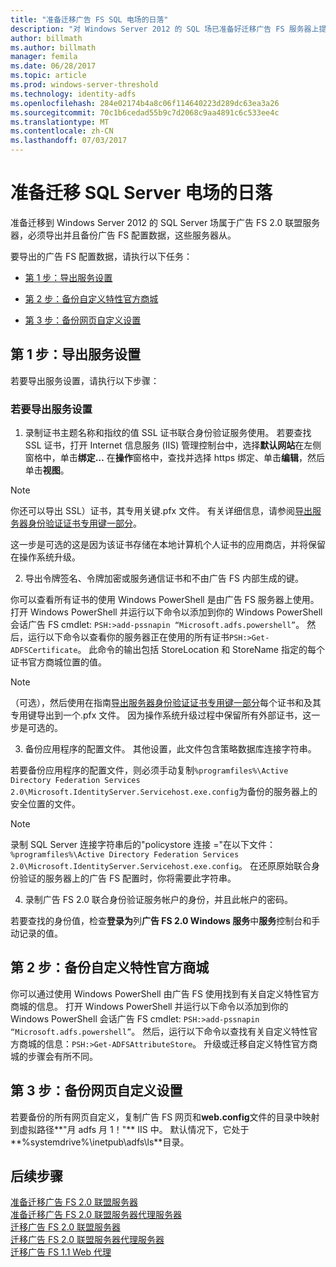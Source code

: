```yaml
---
title: "准备迁移广告 FS SQL 电场的日落"
description: "对 Windows Server 2012 的 SQL 场已准备好迁移广告 FS 服务器上提供的信息。"
author: billmath
ms.author: billmath
manager: femila
ms.date: 06/28/2017
ms.topic: article
ms.prod: windows-server-threshold
ms.technology: identity-adfs
ms.openlocfilehash: 284e02174b4a8c06f114640223d289dc63ea3a26
ms.sourcegitcommit: 70c1b6cedad55b9c7d2068c9aa4891c6c533ee4c
ms.translationtype: MT
ms.contentlocale: zh-CN
ms.lasthandoff: 07/03/2017
---
```

# <a name="prepare-to-migrate-a-sql-server-farm"></a>准备迁移 SQL Server 电场的日落  
 准备迁移到 Windows Server 2012 的 SQL Server 场属于广告 FS 2.0 联盟服务器，必须导出并且备份广告 FS 配置数据，这些服务器从。  
  
 要导出的广告 FS 配置数据，请执行以下任务：  
  
-   [第 1 步：导出服务设置](#step-1-export-service-settings)  
  
-   [第 2 步：备份自定义特性官方商城](#step-2-back-up-custom-attribute-stores)  
  
-   [第 3 步：备份网页自定义设置](#step-3-back-up-webpage-customizations)  
  
## <a name="step-1-export-service-settings"></a>第 1 步：导出服务设置  
 若要导出服务设置，请执行以下步骤：  
  
### <a name="to-export-service-settings"></a>若要导出服务设置  
  
1.  录制证书主题名称和指纹的值 SSL 证书联合身份验证服务使用。 若要查找 SSL 证书，打开 Internet 信息服务 (IIS) 管理控制台中，选择**默认网站**在左侧窗格中，单击**绑定…** 在**操作**窗格中，查找并选择 https 绑定、单击**编辑**，然后单击**视图**。  
  
> [!NOTE]
>  你还可以导出 SSL）证书，其专用关键.pfx 文件。 有关详细信息，请参阅[导出服务器身份验证证书专用键一部分](Export-the-Private-Key-Portion-of-a-Server-Authentication-Certificate.md)。  
>   
>  这一步是可选的这是因为该证书存储在本地计算机个人证书的应用商店，并将保留在操作系统升级。  
  
2.  导出令牌签名、令牌加密或服务通信证书和不由广告 FS 内部生成的键。  
  
你可以查看所有证书的使用 Windows PowerShell 是由广告 FS 服务器上使用。 打开 Windows PowerShell 并运行以下命令以添加到你的 Windows PowerShell 会话广告 FS cmdlet: `PSH:>add-pssnapin “Microsoft.adfs.powershell”`。 然后，运行以下命令以查看你的服务器正在使用的所有证书`PSH:>Get-ADFSCertificate`。 此命令的输出包括 StoreLocation 和 StoreName 指定的每个证书官方商城位置的值。  
  
> [!NOTE]
>  （可选），然后使用在指南[导出服务器身份验证证书专用键一部分](Export-the-Private-Key-Portion-of-a-Server-Authentication-Certificate.md)每个证书和及其专用键导出到一个.pfx 文件。 因为操作系统升级过程中保留所有外部证书，这一步是可选的。  
  
3.  备份应用程序的配置文件。 其他设置，此文件包含策略数据库连接字符串。  
  
若要备份应用程序的配置文件，则必须手动复制`%programfiles%\Active Directory Federation Services 2.0\Microsoft.IdentityServer.Servicehost.exe.config`为备份的服务器上的安全位置的文件。  
  
> [!NOTE]
>  录制 SQL Server 连接字符串后的"policystore 连接 ="在以下文件：`%programfiles%\Active Directory Federation Services 2.0\Microsoft.IdentityServer.Servicehost.exe.config`。 在还原原始联合身份验证的服务器上的广告 FS 配置时，你将需要此字符串。  
  
4.  录制广告 FS 2.0 联合身份验证服务帐户的身份，并且此帐户的密码。  
  
若要查找的身份值，检查**登录为**列**广告 FS 2.0 Windows 服务**中**服务**控制台和手动记录的值。  
  
## <a name="step-2-back-up-custom-attribute-stores"></a>第 2 步：备份自定义特性官方商城  
 你可以通过使用 Windows PowerShell 由广告 FS 使用找到有关自定义特性官方商城的信息。 打开 Windows PowerShell 并运行以下命令以添加到你的 Windows PowerShell 会话广告 FS cmdlet: `PSH:>add-pssnapin “Microsoft.adfs.powershell”`。 然后，运行以下命令以查找有关自定义特性官方商城的信息：`PSH:>Get-ADFSAttributeStore`。 升级或迁移自定义特性官方商城的步骤会有所不同。  
  
## <a name="step-3-back-up-webpage-customizations"></a>第 3 步：备份网页自定义设置  
 若要备份的所有网页自定义，复制广告 FS 网页和**web.config**文件的目录中映射到虚拟路径**"月 adfs 月 1！"** IIS 中。 默认情况下，它处于**%systemdrive%\inetpub\adfs\ls**目录。  
  
## <a name="next-steps"></a>后续步骤
 [准备迁移广告 FS 2.0 联盟服务器](prepare-to-migrate-ad-fs-fed-server.md)   
 [准备迁移广告 FS 2.0 联盟服务器代理服务器](prepare-to-migrate-ad-fs-fed-proxy.md)   
 [迁移广告 FS 2.0 联盟服务器](migrate-the-ad-fs-fed-server.md)   
 [迁移广告 FS 2.0 联盟服务器代理服务器](migrate-the-ad-fs-2-fed-server-proxy.md)   
 [迁移广告 FS 1.1 Web 代理](migrate-the-ad-fs-web-agent.md)